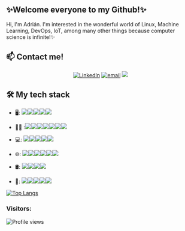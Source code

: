 
## ✨Welcome everyone to my Github!✨

Hi, I'm Adrián. I'm interested in the wonderful world of Linux, Machine Learning, DevOps, IoT, among many other things because computer science is infinite!✨


## 📫 Contact me!
<p align="center">
<a href="https://www.linkedin.com/in/adrian-valera/"><img alt="LinkedIn" src="https://img.shields.io/badge/linkedin-%230077B5.svg?&style=for-the-badge&logo=linkedin&logoColor=white"></a>
<a href="mailto:adrianvalrom@gmail.com"><img alt="email" src="https://img.shields.io/badge/gmail-%23D14836.svg?&style=for-the-badge&logo=gmail&logoColor=white"></a>
<a href="https://twitter.com/adrianvalrom"><img src="https://img.shields.io/static/v1?style=for-the-badge&message=Twitter&color=1DA1F2&logo=Twitter&logoColor=FFFFFF&label"></a>
</p>


## 🛠 My tech stack


- 🖥️: <img src="https://img.shields.io/badge/Linux-FCC624?style=for-the-badge&logo=linux&logoColor=black"/><img src="https://img.shields.io/badge/Debian-A81D33?style=for-the-badge&logo=debian&logoColor=white"/><img src="https://img.shields.io/static/v1?style=for-the-badge&message=Gentoo&color=54487A&logo=Gentoo&logoColor=FFFFFF&label="/><img src="https://img.shields.io/badge/Arch_Linux-1793D1?style=for-the-badge&logo=arch-linux&logoColor=white"/><img src="https://img.shields.io/static/v1?style=for-the-badge&message=Windows&color=003399&logo=Windows+XP&logoColor=FFFFFF&label="/>


- :woman_technologist: :<img src="https://img.shields.io/badge/C-00599C?style=for-the-badge&logo=c&logoColor=white" /><img src="https://img.shields.io/static/v1?style=for-the-badge&message=C&color=239120&logo=C+Sharp&logoColor=FFFFFF&label="/><img src="https://img.shields.io/badge/python%20-%2314354C.svg?&style=for-the-badge&logo=python&logoColor=white" /><img src="https://img.shields.io/badge/java-%23ED8B00.svg?&style=for-the-badge&logo=java&logoColor=white" /><img src="https://img.shields.io/badge/JavaScript-F7DF1E?style=for-the-badge&logo=javascript&logoColor=black" /><img src="https://img.shields.io/badge/flask%20-%23000.svg?&style=for-the-badge&logo=flask&logoColor=white" /><img src="https://img.shields.io/badge/typescript%20-%23007ACC.svg?&style=for-the-badge&logo=typescript&logoColor=white" />

- 💻: <img src="https://img.shields.io/badge/Jupyter-F37626.svg?&style=for-the-badge&logo=Jupyter&logoColor=white"/><img src="https://img.shields.io/static/v1?style=for-the-badge&message=pandas&color=150458&logo=pandas&logoColor=FFFFFF&label" /><img src="https://img.shields.io/badge/Keras-D00000?style=for-the-badge&logo=Keras&logoColor=white" /><img src="https://img.shields.io/static/v1?style=for-the-badge&message=NumPy&color=013243&logo=NumPy&logoColor=FFFFFF&label" /><img src="https://img.shields.io/badge/scikit_learn-F7931E?style=for-the-badge&logo=scikit-learn&logoColor=white" />

- 🌐: <img src="https://img.shields.io/badge/node.js%20-%2343853D.svg?&style=for-the-badge&logo=node.js&logoColor=white" /><img src="https://img.shields.io/badge/Express.js-000000?style=for-the-badge&logo=express&logoColor=white" /><img src="https://img.shields.io/static/v1?style=for-the-badge&message=Ionic&color=3880FF&logo=Ionic&logoColor=FFFFFF&label=" /><img src="https://img.shields.io/badge/HTML5-E34F26?style=for-the-badge&logo=html5&logoColor=white"/><img src="https://img.shields.io/badge/CSS-239120?&style=for-the-badge&logo=css3&logoColor=white"/><img src="https://img.shields.io/static/v1?style=for-the-badge&message=Vue.js&color=222222&logo=Vue.js&logoColor=4FC08D&label=" />

- 🛢: <img src="https://img.shields.io/static/v1?style=for-the-badge&message=Firebase&color=222222&logo=Firebase&logoColor=FFCA28&label=" /><img src="https://img.shields.io/badge/MongoDB-%234ea94b.svg?&style=for-the-badge&logo=mongodb&logoColor=white" /><img src="https://img.shields.io/static/v1?style=for-the-badge&message=MariaDB&color=003545&logo=MariaDB&logoColor=FFFFFF&label" /><img src="https://img.shields.io/badge/mysql-%2300f.svg?&style=for-the-badge&logo=mysql&logoColor=white" />

- 🔧: <img src="https://img.shields.io/badge/Git-%23F05032.svg?&style=for-the-badge&logo=Git&logoColor=white" /><img src="https://img.shields.io/badge/Amazon%20AWS-%23232F3E.svg?&style=for-the-badge&logo=Amazon%20AWS&logoColor=white"><img src="https://img.shields.io/badge/RASPBERRY%20PI-C51A4A.svg?&style=for-the-badge&logo=raspberry%20pi&logoColor=white"/><img src="https://img.shields.io/static/v1?style=for-the-badge&message=Blockchain&color=121D33&logo=Blockchain.com&logoColor=FFFFFF&label"/><img src="https://img.shields.io/static/v1?style=for-the-badge&message=GIMP&color=5C5543&logo=GIMP&logoColor=FFFFFF&label"/>

[![Top Langs](https://github-readme-stats.vercel.app/api/top-langs/?username=adrixo&layout=compact&hide=Ada,Makefile&langs_count=20)](https://github.com/anuraghazra/github-readme-stats)


### Visitors:

![Profile views](https://hit.yhype.me/github/profile?user_id=18503463)
